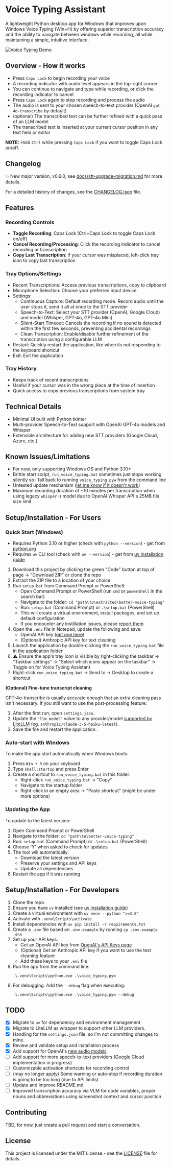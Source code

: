 # Voice Typing Assistant

A lightweight Python desktop app for Windows that improves upon Windows Voice Typing (Win+H) by offering superior transcription accuracy and the ability to navigate between windows while recording, all while maintaining a simple, intuitive interface.

![Voice Typing Demo](voice-typing-demo.gif)

## Overview - How it works

- Press `Caps Lock` to begin recording your voice
- A recording indicator with audio level appears in the top-right corner
- You can continue to navigate and type while recording, or click the recording indicator to cancel
- Press `Caps Lock` again to stop recording and process the audio
- The audio is sent to your chosen speech-to-text provider (OpenAI `gpt-4o-transcribe` by default)
- (optional) The transcribed text can be further refined with a quick pass of an LLM model
- The transcribed text is inserted at your current cursor position in any text field or editor

**NOTE:** Hold `Ctrl` while pressing `Caps Lock` if you want to toggle Caps Lock on/off.

## Changelog

✨ New major version, v0.6.0, see [docs/stt-upgrade-migration.md](docs/stt-upgrade-migration.md) for more details.

For a detailed history of changes, see the [CHANGELOG.json](CHANGELOG.json) file.

## Features

### Recording Controls
- **Toggle Recording**: Caps Lock (Ctrl+Caps Lock to toggle Caps Lock on/off)
- **Cancel Recording/Processing**: Click the recording indicator to cancel recording or transcription
- **Copy Last Transcription**: If your cursor was misplaced, left-click tray icon to copy last transcription

### Tray Options/Settings
- Recent Transcriptions: Access previous transcriptions, copy to clipboard
- Microphone Selection: Choose your preferred input device
- Settings:
  - Continuous Capture: Default recording mode. Record audio until the user stops it, send it all at once to the STT provider
  - Speech-to-Text: Select your STT provider (OpenAI, Google Cloud) and model (Whisper, GPT-4o, GPT-4o Mini)
  - Silent-Start Timeout: Cancels the recording if no sound is detected within the first few seconds, preventing accidental recordings
  - Clean Transcription: Enable/disable further refinement of the transcription using a configurable LLM
- Restart: Quickly restart the application, like when its not responding to the keyboard shortcut
- Exit: Exit the application

### Tray History
- Keeps track of recent transcriptions
- Useful if your cursor was in the wrong place at the time of insertion
- Quick access to copy previous transcriptions from system tray

## Technical Details
- Minimal UI built with Python tkinter
- Multi-provider Speech-to-Text support with OpenAI GPT-4o models and Whisper
- Extensible architecture for adding new STT providers (Google Cloud, Azure, etc.)

## Known Issues/Limitations
- For now, only supporting Windows OS and Python 3.10+
- Brittle start script, `run_voice_typing.bat` sometimes just stops working silently so I fall back to running `voice_typing.pyw` from the command line
- Untested update mechanism ([let me know if it doesn't work](https://github.com/jason-m-hicks/better-voice-typing/issues))
- Maximum recording duration of ~10 minutes per transcription when using legacy `whisper-1` model due to OpenAI Whisper API's 25MB file size limit

## Setup/Installation - For Users

### Quick Start (Windows)

* Requires Python 3.10 or higher (check with `python --version`) - get from [python.org](https://python.org)
* Requires `uv` CLI tool (check with `uv --version`) - get from [uv installation guide](https://docs.astral.sh/uv/getting-started/#installation)

1. Download this project by clicking the green "Code" button at top of page → "Download ZIP" or clone the repo
2. Extract the ZIP file to a location of your choice
3. Run `setup.bat` from Command Prompt or PowerShell:
   - Open Command Prompt or PowerShell (run `cmd` or `powershell` in the search bar)
   - Navigate to the folder: `cd "path\to\extracted\better-voice-typing"`
   - Run: `setup.bat` (Command Prompt) or `.\setup.bat` (PowerShell)
   - This will create a virtual environment, install packages, and set up default configuration
   - If you encounter any instillation issues, please [report them](https://github.com/Elevate-Code/better-voice-typing/issues)
4. Open the `.env` file in Notepad, update the following and save:
   - OpenAI API key ([get one here](https://platform.openai.com/api-keys))
   - (Optional) Anthropic API key for text cleaning
5. Launch the application by double-clicking the `run_voice_typing.bat` file in the application folder
6. ⚠️ Ensure the app's tray icon is visible by right-clicking the taskbar → "Taskbar settings" → "Select which icons appear on the taskbar" → Toggle on for Voice Typing Assistant
7. Right-click `run_voice_typing.bat` → Send to → Desktop to create a shortcut

**(Optional) Fine-tune transcript cleaning**

GPT-4o-transcribe is usually accurate enough that an extra cleaning pass isn't necessary.
If you still want to use the post-processing feature:

1. After the first run, open `settings.json`.
2. Update the `"llm_model"` value to any provider/model [supported by LiteLLM](https://docs.litellm.ai/docs/providers) (eg. `anthropic/claude-3-5-haiku-latest`).
3. Save the file and restart the application.

### Auto-start with Windows
To make the app start automatically when Windows boots:
1. Press `Win + R` on your keyboard
2. Type `shell:startup` and press Enter
3. Create a shortcut to `run_voice_typing.bat` in this folder:
   - Right-click `run_voice_typing.bat` → "Copy"
   - Navigate to the startup folder
   - Right-click in an empty area → "Paste shortcut" (might be under more options)

### Updating the App
To update to the latest version:
1. Open Command Prompt or PowerShell
2. Navigate to the folder: `cd "path\to\better-voice-typing"`
3. Run: `setup.bat` (Command Prompt) or `.\setup.bat` (PowerShell)
4. Choose 'Y' when asked to check for updates
5. The tool will automatically:
   - Download the latest version
   - Preserve your settings and API keys
   - Update all dependencies
6. Restart the app if it was running

## Setup/Installation - For Developers

1. Clone the repo
2. Ensure you have `uv` installed (see [uv installation guide](https://docs.astral.sh/uv/getting-started/#installation))
3. Create a virtual environment with `uv venv --python ">=3.8"`
4. Activate with `.venv\Scripts\activate`
5. Install dependencies with `uv pip install -r requirements.txt`
6. Create a `.env` file based on `.env.example` by running `cp .env.example .env`
7. Set up your API keys:
   - Get an OpenAI API key from [OpenAI's API Keys page](https://platform.openai.com/api-keys)
   - (Optional) Get an Anthropic API key if you want to use the text cleaning feature
   - Add these keys to your `.env` file
8. Run the app from the command line:
   ```
   .\.venv\Scripts\python.exe .\voice_typing.pyw
   ```
9. For debugging: Add the `--debug` flag when executing:
   ```
   .\.venv\Scripts\python.exe .\voice_typing.pyw --debug
   ```

## TODO
- [x] Migrate to `uv` for dependency and environment management
- [x] Migrate to LiteLLM as wrapper to support other LLM providers.
- [x] Handling for the `settings.json` file, so I'm not committing changes to mine.
- [x] Review and validate setup and installation process
- [x] Add support for OpenAI's [new audio models](https://platform.openai.com/docs/guides/audio)
- [ ] Add support for more speech-to-text providers (Google Cloud implementation in progress)
- [ ] Customizable activation shortcuts for recording control
- [ ] (may no longer apply) Some warning or auto-stop if recording duration is going to be too long (due to API limits)
- [ ] Update and improve README.md
- [ ] Improved transcription accuracy via VLM for code variables, proper nouns and abbreviations using screenshot context and cursor position

## Contributing

TBD, for now, just create a pull request and start a conversation.

## License

This project is licensed under the MIT License - see the [LICENSE](LICENSE) file for details.